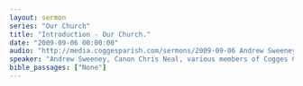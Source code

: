 ```yaml
---
layout: sermon
series: "Our Church"
title: "Introduction - Our Church."
date: "2009-09-06 00:00:00"
audio: "http://media.coggesparish.com/sermons/2009-09-06 Andrew Sweeney.mp3"
speaker: "Andrew Sweeney, Canon Chris Neal, various members of Cogges Church"
bible_passages: ["None"]
---
```

